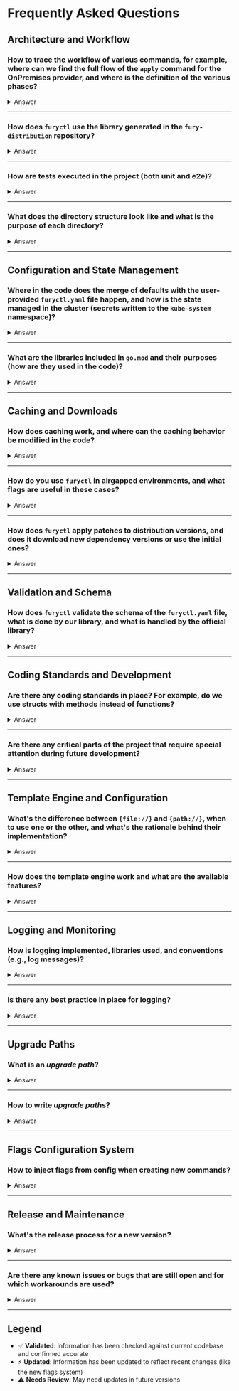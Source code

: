 # Frequently Asked Questions

## Architecture and Workflow

### **How to trace the workflow of various commands, for example, where can we find the full flow of the `apply` command for the OnPremises provider, and where is the definition of the various phases?**

<details>
<summary>Answer</summary>

Everything starts from `main.go`, which executes the root command `cmd/root.go` created with the `github.com/spf13/cobra` library. Cobra is a popular library for managing commands in Go, and it provides a clear and scalable structure for adding new functionalities or commands to the project.

The root command includes all other commands, for example, `cmd/apply.go`, which handles the application of configurations. Specifically, for the `OnPremises` provider, we can follow the logic defined in the `RunE` method found in `cmd/apply.go:275`. Here, the "Creator" is initialized to manage and create clusters based on the `Kind` type using `cluster.NewCreator()` (at `internal/cluster/creator.go:63`). For `OnPremises`, the logic for creation is located in `internal/apis/kfd/v1alpha2/onpremises/creator.go`.

The four phases definition and handling depend on the concrete implementation of the `ClusterCreator`. There are two switches that can tell `furyctl` from which phase to start or which phase to run (`--start-from` and `--phase`).

</details>

---

### **How does `furyctl` use the library generated in the `fury-distribution` repository?**

<details>
<summary>Answer</summary>

The library generated in `fury-distribution` is mainly used for parsing the `furyctl.yaml` file, as it provides the necessary data structures for representing configurations in Go. The variables in the `furyctl` code are mapped to these data structures to ensure that the data is interpreted correctly during the execution of commands.

The decision to separate the data structures between `fury-distribution` and `furyctl` stemmed from an initial design vision to have a versioned schema for the configuration, which would allow for better management of evolving structures over time. However, this approach was never fully implemented, and this division might be reviewed and potentially eliminated, centralizing the management of the configuration in one place.

</details>

---

### **How are tests executed in the project (both unit and e2e)?**

<details>
<summary>Answer</summary>

Unit tests in the project follow Go's standard testing framework and are integrated into the codebase. These tests are designed to verify the functionality of individual components, ensuring that each part of the code works as expected in isolation. Unit tests can be executed by running `mise run test-unit`. This command triggers the Go test suite, which looks for test functions (those prefixed with `Test`) in the relevant packages and runs them.

End-to-End (E2E) tests are more comprehensive and typically involve interactions with external systems (like Kubernetes clusters). These tests simulate real-world scenarios to ensure the entire system works as expected when all components are integrated. E2E tests include creating and managing EKS (Elastic Kubernetes Service) clusters, verifying that the system behaves correctly in a real cluster environment. These tests can be triggered by running `mise run test-expensive`. The reason for this designation as "expensive" is that E2E tests often involve external dependencies, such as Kubernetes clusters, which can take time to set up and may incur additional costs if used in a cloud environment.

Expensive tests have historically been only run locally by hand; in CI `test-expensive` are never run.

There are also basic E2E tests (`mise run test-e2e`) that execute some `furyctl` commands to verify its functionality. The cluster creation commands are run with the `--dry-run` flag.

</details>

---

### **What does the directory structure look like and what is the purpose of each directory?**

<details>
<summary>Answer</summary>

The project structure is divided into several directories with specific responsibilities:

- **`cmd`**: Contains the main commands created with the Cobra library. Each command represents a distinct functionality of the CLI (e.g., `apply`, `delete`, etc.).
- **`configs`**: Contains the patch configurations and upgrade paths for the distribution.
  - `patches`: Contains the patches applied by replacing files in the `fury-distribution` repo previously downloaded, categorized by specific version.
  - `provisioners`: Contains some terraform templates that will be filled during the PreFlight phase in the EKS provider.
  - `upgrades`: Contains folders categorized by upgrade version, for example, `1.29.5-1.30.0` for an upgrade from `v1.29.5` to `v1.30.0`. These folders contain hooks such as `pre-distribution.sh.tpl`, which is executed before the `distribution` phase. The hooks follow the structure `{pre|post}-{phase}.sh.tpl`.
- **`docs`**: Contains the project documentation, including changelogs and other information.
- **`internal`**: Contains code that is not meant to be exported, related to `furyctl`. It includes private implementations that should not be used outside the package.
- **`pkg`**: Contains code that is exposed as APIs, meant to be used by other packages or projects.
- **`test`**: Contains the data used in tests, including test configurations and assets needed to run the tests.

In Go projects, the `pkg` and `internal` directories serve distinct purposes:

- **`pkg`**: The `pkg` directory contains code that is **publicly available to other projects** or packages. This means that the code inside `pkg` is designed to be used by external consumers of your project. It includes libraries, utilities, or APIs that are intended to be shared, reused, or extended outside the project.

- **`internal`**: The `internal` directory is for code that is **only meant to be used within the project**. Code inside this directory is **not accessible to external projects** or even to any packages outside of the current module. This provides a level of encapsulation, ensuring that only the code within the module itself can access and use the internal functionality.

</details>

---

## Configuration and State Management

### **Where in the code does the merge of defaults with the user-provided `furyctl.yaml` file happen, and how is the state managed in the cluster (secrets written to the `kube-system` namespace)?**

<details>
<summary>Answer</summary>

The merge of defaults happens primarily for the distribution configurations. When a user provides a `furyctl.yaml` file, the default values for the distribution are overwritten by the user-defined configurations, but only for the settings explicitly defined in the YAML file. This approach allows applying a custom configuration without losing the base configuration. The defaults are only for distribution configuration.

The cluster state is monitored by comparing the current configuration with the desired one. Specifically, when `furyctl` writes information, such as secrets `furyctl-config` and `furyctl-kfd` in the `kube-system` namespace, this is used to determine which changes have been made and what needs to be updated or created. This information is then used to synchronize the cluster state with the specified configuration. When we run the `apply` command, `furyctl` saves the current `furyctl.yaml` file inside a Kubernetes secret. For subsequent calls to `apply`, the secret is read and decoded, then we diff it against the current and compared. Depending on the differences, `furyctl` decides what to do (explained in fury-distribution docs).

</details>

---

### **What are the libraries included in `go.mod` and their purposes (how are they used in the code)?**

<details>
<summary>Answer</summary>

✅ **Validated against current go.mod** - The libraries included in `go.mod` are carefully selected for their specific purposes. Here are the key libraries used in the project:

- **`github.com/spf13/cobra`**: This is the main library used for building the CLI commands. It helps structure the commands, arguments, flags, and the overall command-line interface. It's used in the `cmd` directory to define commands such as `apply`, `delete`, and others.

- **`github.com/sirupsen/logrus`**: This is the logging library used to handle logging in the project. It's a popular choice for structured logging in Go. It is used throughout the codebase to log various events, including errors, info messages, and debug output.

- **`github.com/santhosh-tekuri/jsonschema/v5`**: This library is used to validate JSON schema. It's used to validate the structure of the `furyctl.yaml` file, ensuring that the user configuration adheres to the expected format. We use it to check if the configuration is correct before applying any changes.

- **`github.com/Masterminds/sprig/v3`**: This library provides a set of additional functions for Go templates, extending the functionality of the standard template engine. It's used for template rendering, which allows the project to handle dynamic configuration files with more complex logic, such as string manipulations and formatting.

- **`k8s.io/client-go`**: This is the Kubernetes client library, and it is used for interacting with the Kubernetes API. It is critical for managing resources like secrets, config maps, and clusters. The code in `pkg` and `internal` uses this library to interact with a Kubernetes cluster, fetch resources, and apply changes based on the configurations provided.

- **`github.com/sighupio/fury-distribution`**: The distribution library that provides data structures for parsing `furyctl.yaml` files and distribution manifests.

- **`github.com/spf13/viper`**: Configuration management library used for handling CLI flags, environment variables, and configuration files.

These libraries are essential for handling command-line interfaces, logging, validation, templating, and Kubernetes interactions.

</details>

---

## Caching and Downloads

### **How does caching work, and where can the caching behavior be modified in the code?**

<details>
<summary>Answer</summary>

✅ **Validated file paths** - Caching is implemented directly in the file download process. Every file downloaded from an external source is saved in the local cache directory, which resides within the project's configuration folder (`.furyctl/cache`). The cache helps avoid downloading the same files again, improving performance and reducing reliance on external connections.

The code that handles this functionality can be found in `pkg/dependencies/download.go` at line 42, where the caching downloader is created with `NewCachingDownloader()`, and in `pkg/x/net/client.go` at line 65, where caching is managed in the `Download()` method. If you want to modify the caching behavior, you can intervene on these files to add custom logic, such as version validation or timestamp checks to determine when to update the cache.

</details>

---

### **How do you use `furyctl` in airgapped environments, and what flags are useful in these cases?**

<details>
<summary>Answer</summary>

In airgapped environments, where no external connection is available to download binaries and dependencies, everything must be pre-downloaded and available locally. Binaries and resources can be copied manually into the `.furyctl` folder via tools like Ansible or committed directly to the project.

To use `furyctl` in these environments, the following flags should be used:

- `--distro-location`: This flag specifies the local path of the downloaded distribution, allowing `furyctl` to use the local version instead of attempting to download it.
- `--skip-deps-download`: This flag skips downloading additional dependencies or binaries from external sources, ensuring that everything is used from the cache or the local distribution.

The air-gapped feature is documented here: https://docs.kubernetesfury.com/docs/advanced-use-cases/air-gapped.

</details>

---

### **How does `furyctl` apply patches to distribution versions, and does it download new dependency versions or use the initial ones?**

<details>
<summary>Answer</summary>

The patches are applied in a way that resembles a "copy-paste" over the downloaded distribution files. When a patch (e.g., for `kfd.yaml`) is provided, it is applied directly on top of the version of the distribution already downloaded and available on the system. Before applying the patch, no new dependency versions are downloaded; instead, the initial version (the one downloaded initially) is used, and the specified changes are overwritten on top.

This approach is helpful for applying local customizations without needing to repeat the entire dependency download process.

</details>

---

## Validation and Schema

### **How does `furyctl` validate the schema of the `furyctl.yaml` file, what is done by our library, and what is handled by the official library?**

<details>
<summary>Answer</summary>

✅ **Validated library version** - The schema of the `furyctl.yaml` file is validated using the Go library `github.com/santhosh-tekuri/jsonschema/v5`. This library allows for validating a JSON/YAML file against a defined schema, ensuring that the structure of the data is correct and conforms to the specifications.

Our library does not directly intervene in this validation step but merely downloads and provides the correct schema via `fury-distribution`, which is then used for the validation process.

</details>

---

## Coding Standards and Development

### **Are there any coding standards in place? For example, do we use structs with methods instead of functions?**

<details>
<summary>Answer</summary>

The project follows the typical Go coding standards. Specifically, structs with associated methods are preferred over using standalone functions. This helps encapsulate business logic better and makes the code more organized and maintainable. Additionally, Go's naming and formatting conventions are followed, such as using lowercase letters for private variables and methods.

</details>

---

### **Are there any critical parts of the project that require special attention during future development?**

<details>
<summary>Answer</summary>

There are no critical parts of the project that require immediate attention. However, the code that creates the various folders where it copies the templates can be re-engineered and simplified. Also reducing code duplication would help future development by making the code easier to maintain and extend.

</details>

---

## Template Engine and Configuration

### **What's the difference between `{file://}` and `{path://}`, when to use one or the other, and what's the rationale behind their implementation?**

<details>
<summary>Answer</summary>

- `{file://}`: This schema is used to load the content of a file as a string in the `furyctl.yaml`. When you use `{file://}`, the actual content of the file is read and embedded directly in the configuration file.

- `{path://}`: This schema resolves a path relative to the `furyctl.yaml` file and turns it into an absolute path. This is useful when you need to refer to a file relative to the configuration file but want to ensure that the path is always resolved correctly.

An example of using `{path://}` is when you need to specify a file path inside a string in `furyctl.yaml`, for instance, as part of a URL or a complex configuration.

</details>

---

### **How does the template engine work and what are the available features?**

<details>
<summary>Answer</summary>

✅ **Validated file path and custom functions** - The template engine used is the standard Go template engine, which also leverages the `github.com/Masterminds/sprig/v3` library. Sprig provides several additional functions for templates, such as string manipulations, date formatting, and other utilities not included in Go's native template engine.

We've added `toYaml`, `fromYaml` and `hasKeyAny` custom functions to the template engine (`pkg/template/model.go:74-77`). All files with `.tpl` extension are processed by the template engine, the generated files folder structure remains the same and the file is simply renamed without the `.tpl` extension (for example `apply.sh.tpl` to `apply.sh`). The folder processed by the template engine is different depending on the phase, for example for `distribution` the folder is taken from the fury-distribution downloaded by furyctl path `templates/distribution`.

</details>

---

## Logging and Monitoring

### **How is logging implemented, libraries used, and conventions (e.g., log messages)?**

<details>
<summary>Answer</summary>

✅ **Validated library** - Logging in the project is implemented using the `github.com/sirupsen/logrus` library, which is one of the most popular logging libraries for Go. There are no strict conventions for log messages, but Logrus supports various logging levels (info, error, debug) and can output logs in different formats, including plain text and JSON.

The logs of all the tools used by furyctl, such as Terraform and Ansible, are intercepted and displayed using Logrus. They are also written to the furyctl log file. To display all logs when using furyctl use the flag `--debug`.

</details>

---

### **Is there any best practice in place for logging?**

<details>
<summary>Answer</summary>

- Log messages that the user sees by default should provide useful information and not leak implementation details, for example:

  **BAD:**
  ```
  INFO Running ansible playbooks
  ```

  **GOOD:**
  ```
  INFO Installing Kubernetes packages in the nodes
  ```

- All the tools that we call should be configured to output structured logs and should be wrapped in furyctl structured logs in the log file. This is handled automatically by the tools implementation on furyctl.

</details>

---

## Upgrade Paths

### **What is an _upgrade path_?**

<details>
<summary>Answer</summary>

It is a set of instructions for _furyctl_ in order to perform an upgrade between two versions. As many other components of _furyctl_, the instructions to perform an upgrade are contained in one or multiple templated bash scripts. Every bash script is run as a hook in one of the _phases_ of the install process.

</details>

---

### **How to write *upgrade path*s?**

<details>
<summary>Answer</summary>

You should create a new file under `configs/upgrades/{onpremises,kfddistribution,ekscluster}/{starting-version}-{target-version}/hook.tpl`, where `{starting-version}` and `{target-version}` are two different SD versions.

In your typical _upgrade path_ there will be a file named `pre-distribution.sh.tpl` which will disable admission webhooks in order not to create problems during the deploy. Don't worry, there's no need to restore them as they will be reprovisioned later in the install process!

In the OnPremises upgrade paths when there are Kubernetes version upgrades you also need to include a `pre-kubernetes.sh.tpl` file to run the Ansible playbook that upgrade control planes and worker nodes (for example `configs/upgrades/onpremises/1.29.5-1.30.0/pre-kubernetes.sh.tpl`). This usually only happens during Kubernetes minor version bumps (for example `1.29.5` to `1.30.0`) but there are some exceptional cases where we upgrade the Kubernetes version in a patch release (for example `1.29.4` to `1.29.5`).

</details>

---

## Flags Configuration System

### **How to inject flags from config when creating new commands?**

<details>
<summary>Answer</summary>

⚡ **Updated for new flags system** - When creating new commands that should support flags configuration from `furyctl.yaml`, you need to integrate the flags system into your command. This system allows users to define CLI flags in their configuration file, making commands more repeatable and scriptable.

#### Basic Integration Pattern

Here's the standard pattern used in existing commands like `apply`, `delete`, etc.:

```go
package cmd

import (
    "path/filepath"
    "github.com/spf13/cobra"
    "github.com/sighupio/furyctl/internal/flags"
)

func NewMyCommand() *cobra.Command {
    cmd := &cobra.Command{
        Use:   "mycommand",
        Short: "Description of my command",
        PreRun: func(cmd *cobra.Command, _ []string) {
            if err := viper.BindPFlags(cmd.Flags()); err != nil {
                logrus.Fatalf("error while binding flags: %v", err)
            }

            // Load and merge flags from configuration file.
            configPath := flags.GetConfigPathFromViper()
            flagsManager := flags.NewManager(filepath.Dir(configPath))
            if err := flagsManager.LoadAndMergeFlags(configPath, "mycommand"); err != nil {
                logrus.Debugf("Failed to load flags from configuration: %v", err)
                // Continue execution - flags loading is optional.
            }
        },
        RunE: runMyCommand,
    }
    
    // Define your regular CLI flags here
    cmd.Flags().Bool("dry-run", false, "Perform a dry run")
    cmd.Flags().String("output", "", "Output format")
    
    return cmd
}

func runMyCommand(cmd *cobra.Command, args []string) error {
    // Now you can access flags normally through viper
    // Config file flags will be merged with CLI flags (CLI has higher priority)
    dryRun := viper.GetBool("dry-run")
    output := viper.GetString("output")
    
    // Continue with your command logic...
    return nil
}
```

#### Configuration File Format

Users can then define flags in their `furyctl.yaml`:

```yaml
apiVersion: kfd.sighup.io/v1alpha2
kind: KFDDistribution
metadata:
  name: my-cluster
spec:
  # ... regular config

flags:
  global:           # Applied to all commands
    debug: true
    log-level: info
  mycommand:        # Applied only to 'mycommand'
    dry-run: true
    output: "json"
```

#### Advanced Features

The flags system supports dynamic values and complex configurations:

```yaml
flags:
  mycommand:
    # File content injection
    token: "{file://./secrets/api-token.txt}"
    
    # Environment variable injection  
    endpoint: "{env://API_ENDPOINT}"
    
    # Path resolution
    config-file: "{path://./configs/app.yaml}"
    
    # Array values
    tags: ["production", "web-server"]
    
    # Nested configurations
    nested:
      enabled: true
      count: 5
```

#### Error Handling Best Practices

The flags system is designed to be forgiving and provide helpful feedback:

```go
func runMyCommand(cmd *cobra.Command, args []string) error {
    // LoadAndMergeFlags handles errors gracefully:
    // - File not found: logs debug message, continues
    // - Invalid YAML: logs warning, continues  
    // - Unknown flags: logs warning, continues
    // - File permission errors: returns error
    if err := flagsManager.LoadAndMergeFlags(configPath, "mycommand"); err != nil {
        // Only critical errors (like file permission issues) reach here
        return fmt.Errorf("failed to load flags configuration: %w", err)
    }
    
    // Your command logic continues normally
    return nil
}
```

#### Priority Order

The system maintains a clear priority order (highest to lowest):
1. Command line flags (always take precedence)
2. Environment variables  
3. Configuration file flags (lowest priority)

This ensures users can always override config file settings from the command line when needed.

</details>

---

## Release and Maintenance

### **What's the release process for a new version?**

<details>
<summary>Answer</summary>

The release process for a new version is documented at [this link](https://github.com/sighupio/fury-distribution/blob/main/MAINTENANCE.md#furyctl). If the release is not tied to `fury-distribution`, it's enough to create a tag and release it. However, if the release is dependent on new versions of the distribution, the process may be more complex and require updating `fury-distribution` before releasing a new version.

</details>

---

### **Are there any known issues or bugs that are still open and for which workarounds are used?**

<details>
<summary>Answer</summary>

There are no known major bugs or workarounds at this time.

</details>

---

## Legend

- ✅ **Validated**: Information has been checked against current codebase and confirmed accurate
- ⚡ **Updated**: Information has been updated to reflect recent changes (like the new flags system)
- ⚠️ **Needs Review**: May need updates in future versions